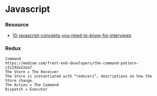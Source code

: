 # Javascript

### Resource 

* [10-javascript-concepts-you-need-to-know-for-interviews](https://codeburst.io/10-javascript-concepts-you-need-to-know-for-interviews-136df65ecce)


### Redux

```
Command
https://medium.com/front-end-developers/the-command-pattern-c51292e22ea7
The Store = The Receiver
The Store is instantiated with “reducers”, descriptions on how the Store change.
The Action = The Command
Dispatch = Executor
```
